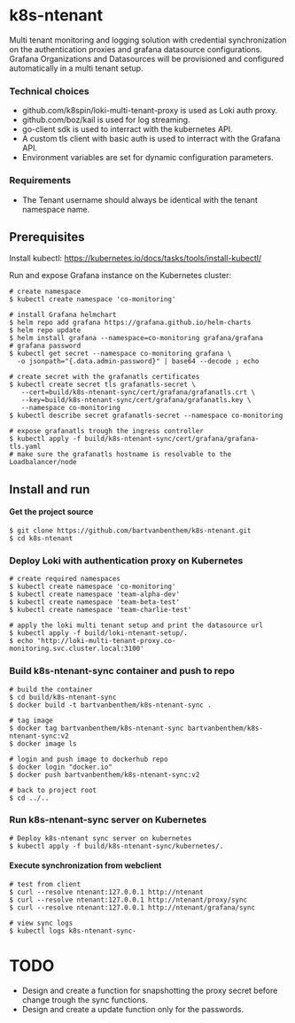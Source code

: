 # k8s-ntenant
Multi tenant monitoring and logging solution with credential synchronization on the authentication proxies and grafana datasource configurations. Grafana Organizations and Datasources will be provisioned and configured automatically in a multi tenant setup.

### Technical choices
* github.com/k8spin/loki-multi-tenant-proxy is used as Loki auth proxy.
* github.com/boz/kail is used for log streaming.
* go-client sdk is used to interract with the kubernetes API.
* A custom tls client with basic auth is used to interract with the Grafana API.
* Environment variables are set for dynamic configuration parameters.

### Requirements
* The Tenant username should always be identical with the tenant namespace name.

## Prerequisites
Install kubectl: https://kubernetes.io/docs/tasks/tools/install-kubectl/

Run and expose Grafana instance on the Kubernetes cluster:
```shell
# create namespace
$ kubectl create namespace 'co-monitoring'

# install Grafana helmchart
$ helm repo add grafana https://grafana.github.io/helm-charts
$ helm repo update
$ helm install grafana --namespace=co-monitoring grafana/grafana
# grafana password
$ kubectl get secret --namespace co-monitoring grafana \
  -o jsonpath="{.data.admin-password}" | base64 --decode ; echo

# create secret with the grafanatls certificates
$ kubectl create secret tls grafanatls-secret \
   --cert=build/k8s-ntenant-sync/cert/grafana/grafanatls.crt \
   --key=build/k8s-ntenant-sync/cert/grafana/grafanatls.key \
   --namespace co-monitoring
$ kubectl describe secret grafanatls-secret --namespace co-monitoring

# expose grafanatls trough the ingress controller
$ kubectl apply -f build/k8s-ntenant-sync/cert/grafana/grafana-tls.yaml
# make sure the grafanatls hostname is resolvable to the Loadbalancer/node
```

## Install and run

#### Get the project source
```shell
$ git clone https://github.com/bartvanbenthem/k8s-ntenant.git
$ cd k8s-ntenant
```

### Deploy Loki with authentication proxy on Kubernetes
```shell
# create required namespaces
$ kubectl create namespace 'co-monitoring'
$ kubectl create namespace 'team-alpha-dev'
$ kubectl create namespace 'team-beta-test'
$ kubectl create namespace 'team-charlie-test'

# apply the loki multi tenant setup and print the datasource url
$ kubectl apply -f build/loki-ntenant-setup/.
$ echo 'http://loki-multi-tenant-proxy.co-monitoring.svc.cluster.local:3100'
```

### Build k8s-ntenant-sync container and push to repo
```shell
# build the container
$ cd build/k8s-ntenant-sync
$ docker build -t bartvanbenthem/k8s-ntenant-sync .

# tag image
$ docker tag bartvanbenthem/k8s-ntenant-sync bartvanbenthem/k8s-ntenant-sync:v2
$ docker image ls

# login and push image to dockerhub repo
$ docker login "docker.io"
$ docker push bartvanbenthem/k8s-ntenant-sync:v2

# back to project root
$ cd ../..
```

### Run k8s-ntenant-sync server on Kubernetes
```shell
# Deploy k8s-ntenant sync server on kubernetes
$ kubectl apply -f build/k8s-ntenant-sync/kubernetes/.
```

#### Execute synchronization from webclient
```shell
# test from client
$ curl --resolve ntenant:127.0.0.1 http://ntenant
$ curl --resolve ntenant:127.0.0.1 http://ntenant/proxy/sync
$ curl --resolve ntenant:127.0.0.1 http://ntenant/grafana/sync

# view sync logs
$ kubectl logs k8s-ntenant-sync-
```

# TODO
* Design and create a function for snapshotting the proxy secret before change trough the sync functions.
* Design and create a update function only for the passwords.


